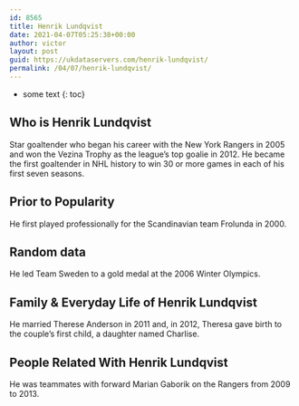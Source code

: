 ```yaml
---
id: 8565
title: Henrik Lundqvist
date: 2021-04-07T05:25:38+00:00
author: victor
layout: post
guid: https://ukdataservers.com/henrik-lundqvist/
permalink: /04/07/henrik-lundqvist/
---
```


* some text
{: toc}


## Who is Henrik Lundqvist



Star goaltender who began his career with the New York Rangers in 2005 and won the Vezina Trophy as the league&#8217;s top goalie in 2012. He became the first goaltender in NHL history to win 30 or more games in each of his first seven seasons.

                
                
                
## Prior to Popularity



He first played professionally for the Scandinavian team Frolunda in 2000.

                
                
                
## Random data



He led Team Sweden to a gold medal at the 2006 Winter Olympics.

                
                
                
## Family & Everyday Life of Henrik Lundqvist



He married Therese Anderson in 2011 and, in 2012, Theresa gave birth to the couple&#8217;s first child, a daughter named Charlise.

                
                
                
## People Related With Henrik Lundqvist



He was teammates with forward Marian Gaborik on the Rangers from 2009 to 2013.

                
              
            
          
          
          
